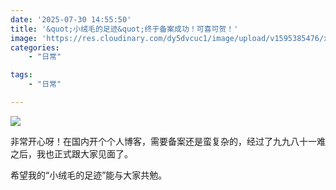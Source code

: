 ```yaml
---
date: '2025-07-30 14:55:50'
title: '&quot;小绒毛的足迹&quot;终于备案成功！可喜可贺！'
image: 'https://res.cloudinary.com/dy5dvcuc1/image/upload/v1595385476/xiaorongmao/golang.jpg'
categories:
    - "日常"

tags:
    - "日常"

---
```


![](https://res.cloudinary.com/dy5dvcuc1/image/upload/v1529489382/xiaorongmao/16080200061212.jpg)

非常开心呀！在国内开个个人博客，需要备案还是蛮复杂的，经过了九九八十一难之后，我也正式跟大家见面了。

希望我的“小绒毛的足迹”能与大家共勉。
